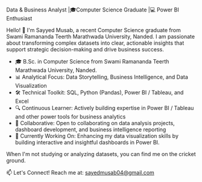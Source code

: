 Data & Business Analyst |🎓Computer Science Graduate |💻 Power BI Enthusiast

Hello! 👋 I'm Sayyed Musab, a recent Computer Science graduate from Swami Ramananda Teerth Marathwada University, Nanded. I am passionate about transforming complex datasets into clear, actionable insights that support strategic decision-making and drive business success.

- 🎓 B.Sc. in Computer Science from Swami Ramananda Teerth Marathwada University, Nanded.
- 📊 Analytical Focus: Data Storytelling, Business Intelligence, and Data Visualization
- 🛠️ Technical Toolkit: SQL, Python (Pandas), Power BI / Tableau, and Excel
- 🔍 Continuous Learner: Actively building expertise in Power BI / Tableau and other power tools for business analytics
- 🤝 Collaborative: Open to collaborating on data analysis projects, dashboard development, and business intelligence reporting
- 🔭 Currently Working On: Enhancing my data visualization skills by building interactive and insightful dashboards in Power BI.

When I'm not studying or analyzing datasets, you can find me on the cricket ground.

📫 Let's Connect! Reach me at: sayedmusab04@gmail.com
